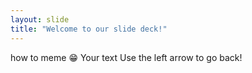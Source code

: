 ```yaml
---
layout: slide
title: "Welcome to our slide deck!"
---
```

how to meme :grin:
Your text
Use the left arrow to go back!
